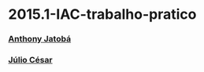 # 2015.1-IAC-trabalho-pratico

### [Anthony Jatobá](https://github.com/anthonyjatoba)
### [Júlio César](https://github.com/ninguem26)
